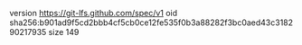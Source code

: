 version https://git-lfs.github.com/spec/v1
oid sha256:b901ad9f5cd2bbb4cf5cb0ce12fe535f0b3a88282f3bc0aed43c318290217935
size 149
